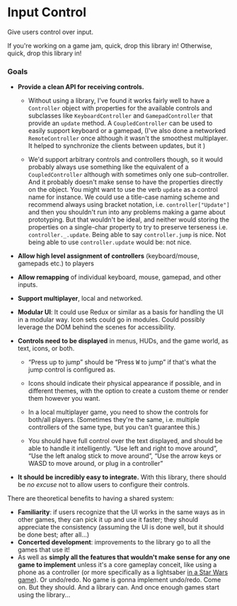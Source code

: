 # Input Control

Give users control over input.

If you're working on a game jam, quick, drop this library in!
Otherwise, quick, drop this library in!

### Goals

- **Provide a clean API for receiving controls.**

	- Without using a library,
	I've found it works fairly well to have a `Controller` object
	with properties for the available controls
	and subclasses like `KeyboardController` and `GamepadController`
	that provide an `update` method.
	A `CoupledController` can be used to easily support keyboard or a gamepad,
	(I've also done a networked `RemoteController` once
	although it wasn't the smoothest multiplayer.
	It helped to synchronize the clients between updates,
	but it )

	- We'd support arbitrary controls and controllers though,
	so it would probably always use something like the equivalent of a `CoupledController`
	although with sometimes only one sub-controller.
	And it probably doesn't make sense to have the properties directly on the object.
	You might want to use the verb `update` as a control name for instance.
	We could use a title-case naming scheme and recommend always using bracket notation,
	i.e. `controller["Update"]`
	and then you shouldn't run into any problems making a game about prototyping.
	But that wouldn't be ideal,
	and neither would storing the properties on a single-char property to try to preserve terseness
	i.e. `controller._.update`.
	Being able to say `controller.jump` is nice.
	Not being able to use `controller.update` would be: not nice.
	<!-- This isn't the hugest issue, but API comfort is important. -->


- **Allow high level assignment of controllers**
(keyboard/mouse, gamepads etc.)
to players
<!-- you shouldn't have to remap every control
when you realize the gamepads are 0 indexed
even though it defaults to Gamepad 1 for Player 2
because Player 1 has the Keyboard/Mouse and it just gives a player the gamepad corresponding to the slot--
okay, input mapping was a particularly bad in that game;
but the point is it's nice to have high level control over this
(like splitscreen when inevitably you're on the opposite sides from the way you're sitting,
even though it would obviously be better split top and bottom since it's a frickin' FPS on a widescreen TV
but that isn't an option
*cough* Borderlands, PS3) -->
<!-- Cortex Command does this part nicely if I recall correctly -->

<!--
Also touch controls,
and the flexibility to defer to other control schemes
(touch controls could be handled by a library)
-->

<!--
* Could support mobile-device-as-a-controller, a la [node-virtual-gamepads](https://github.com/miroof/node-virtual-gamepads) or [nunchuck.js](https://github.com/ehzhang/nunchuck)
-->


- **Allow remapping** of individual keyboard, mouse, gamepad, and other inputs.


- **Support multiplayer**, local and networked.


- **Modular UI**:
It could use Redux or similar as a basis for handling the UI in a modular way.
Icon sets could go in modules.
Could possibly leverage the DOM behind the scenes for accessibility.

<!-- Previously writ:
* UI that can be overridden at multiple levels,
i.e. either themes that can make functional changes or
themes combined with other points to modify or replace the UI
(VR, anyone?) -->


- **Controls need to be displayed** in menus, HUDs, and the game world,
as text, icons, or both.

	<!-- - It needs to be *really easy* to do. -->

	- “Press up to jump” should be
	“Press <kbd>W</kbd> to jump” if that's what the jump control is configured as.

	- Icons should indicate their physical appearance if possible,
	and in different themes, with the option to create a custom theme
	or render them however you want.

	- In a local multiplayer game,
	you need to show the controls for both/all players.
	(Sometimes they're the same, i.e. multiple controllers of the same type,
	but you can't guarantee this.)

	- You should have full control over the text displayed,
	and should be able to handle it intelligently.
	“Use left and right to move around”,
	“Use the left analog stick to move around”,
	“Use the arrow keys or WASD to move around, or plug in a controller”

<!-- Previously the above was:
* Provide names and visuals for inputs
	* Allow easy usage inside help text
-->

<!-- - **Let the user receive updates to the library right away**
hosting npm npm has a cdn dsfright?

- **Dynamically load a newer version of the library**
from the settings
and somehow have it plug in to itself and take over,
ideally with the ability to switch back.
(It'd need be able to load new icons as well, or to fall back.) -->
<!-- Input Control is all about giving power back to the users. -->

- **It should be incredibly easy to integrate.**
With this library, there should be *no excuse*
not to allow users to configure their controls.
<!-- except for like an explicit decision to limit control options
so that pretty much everyone who's playing the game is using the same input
which I could begrudgingly award some theoretical merit -->
<!--
The easier it is, the more devs will adopt it;
the more games that have it, the more users can enjoy it,
and the more people will seeee it
and waant it and ask for it
and PR it and get it
and enjoy it
-->

There are theoretical benefits to having a shared system:
- **Familiarity**: if users recognize that the UI works in the same ways as in other games, they can pick it up and use it faster; they should appreciate the consistency
(assuming the UI is done well, but it should be done best; after all...)
- **Concerted development**: improvements to the library go to all the games that use it!
- As well as **simply all the features that wouldn't make sense for any one game to implement**
unless it's a core gameplay conceit, like using a phone as a controller (or more specifically as a lightsaber [in a Star Wars game](https://www.chromeexperiments.com/experiment/lightsaber-escape)).
Or undo/redo. No game is gonna implement undo/redo.
Come on. But they should. And a library can.
And once enough games start using the library...

<!--
### Problems / the state of things / this is a real mess

Users could install remapping software--
sometimes have to install remapping software--
in order to play a game with the controls or type of controller they want or have available.
But this doesn't cover UI in-game, where controls need to be displayed in tutorials and in menus.
(btw, you might want to display controls in the game world hand-drawn on a sign post for instance, so you will need absolute control over rendering)
In games that *do* support multiple types of inputs (keyboard/mouse, controller)
they often utterly fail to display the correct inputs for a player!

Usually they'll only ever show one type of input, controller or keyboard & mouse,
and often hardcoded with the default controls (so if you find a better set of controls for yourself, parts of the game make less sense now yay)>

Even if a game programmer has experience with all the GUI stuff...
and they probably want to focus on the *game*.
Even if [games are user interfaces](http://www.gamasutra.com/view/news/126450/Opinion_UI_Is_The_Game_The_Game_Is_UI.php) and input is part of the game,
it still generally feels tangentially related to your game,
and let's face it, it *is* a lot of work.
Especially if you're doing a game jam (which is fun btw), you don't have time for that stuff!

This library gives you *no excuse*.

Yeah, so -
- power to the player
- useful features you'd never bother to implement yourself (or hadn't even thought of)
- consistency and solidity
- and long term benefits *across* games to adoption.

It's a piece of cake, or at your choice, pie (heck, maybe some pie menus?)
with some ice cream thrown in there for FREE
that's the goal.
-->
